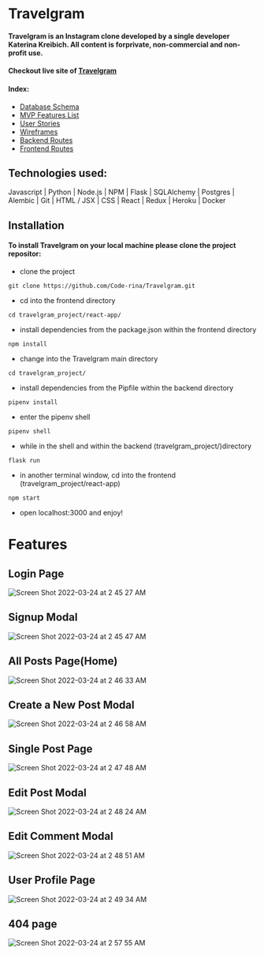 # Travelgram

#### Travelgram is an Instagram clone developed by a single developer Katerina Kreibich. All content is forprivate, non-commercial and non-profit use.

#### Checkout live site of [Travelgram](https://apptravelgram.herokuapp.com/)


#### Index:
* [Database Schema](https://github.com/Code-rina/Travelgram/wiki/Database-Schema)
* [MVP Features List](https://github.com/Code-rina/Travelgram/wiki/MVP-Features-List)
* [User Stories](https://github.com/Code-rina/Travelgram/wiki/User-Stories)
* [Wireframes](https://github.com/Code-rina/Travelgram/wiki/Wireframes)
* [Backend Routes](https://github.com/Code-rina/Travelgram/wiki/Backend-Routes)
* [Frontend Routes](https://github.com/Code-rina/Travelgram/wiki/Frontend-Routes)

## Technologies used:

Javascript | Python | Node.js | NPM | Flask | SQLAlchemy | Postgres | Alembic | Git | HTML / JSX | CSS | React | Redux | Heroku | Docker

## Installation

#### To install Travelgram on your local machine please clone the project repositor:
* clone the project
```
git clone https://github.com/Code-rina/Travelgram.git
```

* cd into the frontend directory
```
cd travelgram_project/react-app/
```

* install dependencies from the package.json within the frontend directory
```
npm install
```

* change into the Travelgram main directory
```
cd travelgram_project/
```

* install dependencies from the Pipfile within the backend directory
```
pipenv install
```

* enter the pipenv shell
```
pipenv shell
```

* while in the shell and within the backend (travelgram_project/)directory
```
flask run
```

* in another terminal window, cd into the frontend (travelgram_project/react-app)
```
npm start
```

* open localhost:3000 and enjoy!


# Features

## Login Page
![Screen Shot 2022-03-24 at 2 45 27 AM](https://user-images.githubusercontent.com/87352324/159888755-e4208c99-5fc0-4928-b535-0c4226050b77.png)

## Signup Modal
![Screen Shot 2022-03-24 at 2 45 47 AM](https://user-images.githubusercontent.com/87352324/159888824-49009713-31c9-4e08-8e22-6b7b847ff1f2.png)

## All Posts Page(Home)
![Screen Shot 2022-03-24 at 2 46 33 AM](https://user-images.githubusercontent.com/87352324/159888979-836498fc-d51c-4c2c-8605-5663f9e2e72a.png)

## Create a New Post Modal
![Screen Shot 2022-03-24 at 2 46 58 AM](https://user-images.githubusercontent.com/87352324/159889047-4b72b844-56b6-4203-b434-b70aa6006997.png)

## Single Post Page
![Screen Shot 2022-03-24 at 2 47 48 AM](https://user-images.githubusercontent.com/87352324/159889189-418d7154-f212-4a99-8e2d-6610d3448695.png)

## Edit Post Modal
![Screen Shot 2022-03-24 at 2 48 24 AM](https://user-images.githubusercontent.com/87352324/159889321-f6b6fb78-d754-4e51-be1a-3fbe8b906242.png)

## Edit Comment Modal
![Screen Shot 2022-03-24 at 2 48 51 AM](https://user-images.githubusercontent.com/87352324/159889388-19293fa6-c6e0-41e6-840d-f2ed4de88424.png)

## User Profile Page
![Screen Shot 2022-03-24 at 2 49 34 AM](https://user-images.githubusercontent.com/87352324/159889534-48bbc154-24a8-4494-b0fe-bd7a10a0ab99.png)

## 404 page 
![Screen Shot 2022-03-24 at 2 57 55 AM](https://user-images.githubusercontent.com/87352324/159891034-c35c2305-681e-4435-a948-dd6169b84a19.png)

